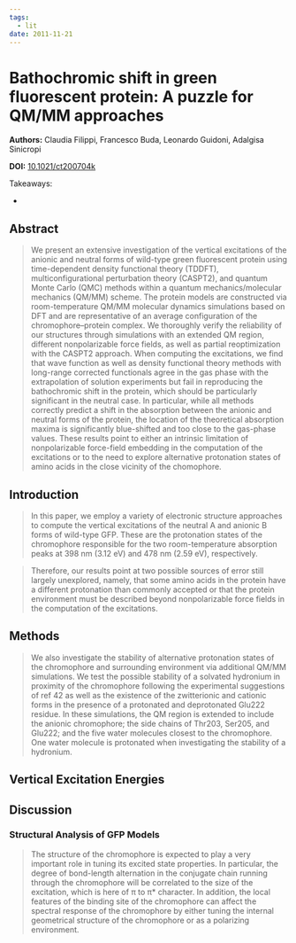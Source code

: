 ```yaml
---
tags:
  - lit
date: 2011-11-21
---
```


# Bathochromic shift in green fluorescent protein: A puzzle for QM/MM approaches

**Authors:** Claudia Filippi, Francesco Buda, Leonardo Guidoni, Adalgisa Sinicropi

**DOI:** [10.1021/ct200704k](https://doi.org/10.1021/ct200704k)

<!-- more -->

Takeaways:

-

## Abstract

> We present an extensive investigation of the vertical excitations of the anionic and neutral forms of wild-type green fluorescent protein using time-dependent density functional theory (TDDFT), multiconfigurational perturbation theory (CASPT2), and quantum Monte Carlo (QMC) methods within a quantum mechanics/molecular mechanics (QM/MM) scheme. The protein models are constructed via room-temperature QM/MM molecular dynamics simulations based on DFT and are representative of an average configuration of the chromophore–protein complex. We thoroughly verify the reliability of our structures through simulations with an extended QM region, different nonpolarizable force fields, as well as partial reoptimization with the CASPT2 approach. When computing the excitations, we find that wave function as well as density functional theory methods with long-range corrected functionals agree in the gas phase with the extrapolation of solution experiments but fail in reproducing the bathochromic shift in the protein, which should be particularly significant in the neutral case. In particular, while all methods correctly predict a shift in the absorption between the anionic and neutral forms of the protein, the location of the theoretical absorption maxima is significantly blue-shifted and too close to the gas-phase values. These results point to either an intrinsic limitation of nonpolarizable force-field embedding in the computation of the excitations or to the need to explore alternative protonation states of amino acids in the close vicinity of the chomophore.

## Introduction

> In this paper, we employ a variety of electronic structure approaches to compute the vertical excitations of the neutral A and anionic B forms of wild-type GFP. These are the protonation states of the chromophore responsible for the two room-temperature absorption peaks at 398 nm (3.12 eV) and 478 nm (2.59 eV), respectively.

> Therefore, our results point at two possible sources of error still largely unexplored, namely, that some amino acids in the protein have a different protonation than commonly accepted or that the protein environment must be described beyond nonpolarizable force fields in the computation of the excitations.

## Methods

> We also investigate the stability of alternative protonation states of the chromophore and surrounding environment via additional QM/MM simulations. We test the possible stability of a solvated hydronium in proximity of the chromophore following the experimental suggestions of ref 42 as well as the existence of the zwitterionic and cationic forms in the presence of a protonated and deprotonated Glu222 residue. In these simulations, the QM region is extended to include the anionic chromophore; the side chains of Thr203, Ser205, and Glu222; and the five water molecules closest to the chromophore. One water molecule is protonated when investigating the stability of a hydronium.

## Vertical Excitation Energies

## Discussion

### Structural Analysis of GFP Models

> The structure of the chromophore is expected to play a very important role in tuning its excited state properties. In particular, the degree of bond-length alternation in the conjugate chain running through the chromophore will be correlated to the size of the excitation, which is here of π to π* character. In addition, the local features of the binding site of the chromophore can affect the spectral response of the chromophore by either tuning the internal geometrical structure of the chromophore or as a polarizing environment.
